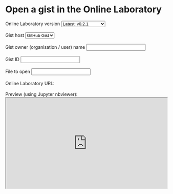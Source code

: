 # Open a gist in the Online Laboratory

<div class="nice-form-group">
    <label>Online Laboratory version</label>
    <select id="lab-version" required>
        <option value="latest">Latest: v0.2.1</option>
        <optgroup label="v0.2">
            <option value="v0.2">v0.2: v0.2.1</option>
            <option value="v0.2.1">v0.2.1</option>
            <option value="v0.2.1">v0.2.0</option>
        </optgroup>
        <optgroup label="v0.1">
            <option value="v0.1">v0.1: v0.1.0</option>
            <option value="v0.1.0">v0.1.0</option>
        </optgroup>
        <option value="main">Development: main</option>
    </select>
    <br/><br/>
    <label>Gist host</label>
    <select id="gist-host" required>
        <option value="github">GitHub Gist</option>
    </select>
    <br/><br/>
    <label>Gist owner (organisation / user) name</label>
    <input id="gist-org" type="text" required />
    <br/><br/>
    <label>Gist ID</label>
    <input id="gist-id" type="text" required />
    <br/><br/>
    <label>File to open</label>
    <input id="gist-path" type="text" required />
    <br/><br/>
    <label>Online Laboratory URL: <a id="gist-url" target="_blank"></a></label>
    <br/><br/>
    <label>Preview (using Jupyter nbviewer):</label>
    <iframe id="gist-preview" src="https://nbviewer.org/404.html" style="width: 100%; height: auto; aspect-ratio: 16 / 9;"></iframe>
</div>

<script>
  const lab_version = document.getElementById("lab-version");
  const gist_host = document.getElementById("gist-host");
  const gist_org = document.getElementById("gist-org");
  const gist_id = document.getElementById("gist-id");
  const gist_path = document.getElementById("gist-path");
  const gist_url = document.getElementById("gist-url");
  const gist_preview = document.getElementById("gist-preview");

  function updateGistUrl() {
    if (gist_org.value && gist_id.value && gist_path.value) {
      gist_url.href = `https://lab.climet.eu/${lab_version.value}/gist/${gist_host.value}/${gist_org.value}/${gist_id.value}/${gist_path.value}`;
      gist_url.style = "";
    } else {
      gist_url.style = "color: grey;";
    }

    gist_url.innerText = `https://lab.climet.eu/${lab_version.value}/gist/${gist_host.value}/${gist_org.value || "<org>"}/${gist_id.value || "<id>"}/${gist_path.value || "<filepath>"}`;

    if (gist_org.value && gist_id.value) {
      gist_preview.src = `https://nbviewer.org/gist/${gist_org.value}/${gist_id.value}${gist_path.value ? '/' : ''}${gist_path.value}`;
    }
  }
  updateGistUrl();

  lab_version.onchange = updateGistUrl;
  gist_host.onchange = updateGistUrl;
  gist_org.onchange = updateGistUrl;
  gist_org.oninput = updateGistUrl;
  gist_id.onchange = updateGistUrl;
  gist_id.oninput = updateGistUrl;
  gist_path.onchange = updateGistUrl;
  gist_path.oninput = updateGistUrl;
</script>
